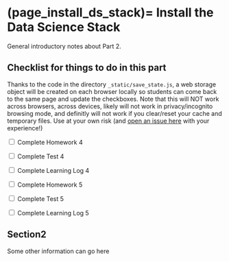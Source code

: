 (page_install_ds_stack)=
Install the Data Science Stack
=======================

General introductory notes about Part 2.

## Checklist for things to do in this part

Thanks to the code in the directory `_static/save_state.js`, a web storage object will be created on each browser locally so students can come back to the same page and update the checkboxes. 
Note that this will NOT work across browsers, across devices, likely will not work in privacy/incognito browsing mode, and definitly will not work if you clear/reset your cache and temporary files.
Use at your own risk (and [open an issue here](https://github.com/firasm/jupyterbook_course_template/issues) with your experience!)


<label><input type="checkbox" id="box-7" class="box"> Complete Homework 4 </input></label>

<label><input type="checkbox" id="box-8" class="box"> Complete Test 4 </input></label>

<label><input type="checkbox" id="box-9" class="box"> Complete Learning Log 4 </input></label>

<label><input type="checkbox" id="box-10" class="box"> Complete Homework 5 </input></label>

<label><input type="checkbox" id="box-11" class="box"> Complete Test 5 </input></label>

<label><input type="checkbox" id="box-12" class="box"> Complete Learning Log 5 </input></label>

## Section2

Some other information can go here